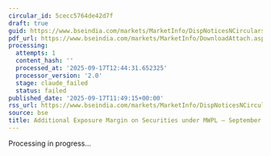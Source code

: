 ```yaml
---
circular_id: 5cecc5764de42d7f
draft: true
guid: https://www.bseindia.com/markets/MarketInfo/DispNoticesNCirculars.aspx?Noticeid={BCA36F84-6914-4B00-91B5-07977E39537C}&noticeno=20250917-19&dt=09/17/2025&icount=19&totcount=37&flag=0
pdf_url: https://www.bseindia.com/markets/MarketInfo/DownloadAttach.aspx?id=20250917-19&attachedId=2776c861-5cc8-44a9-8394-4b3ff0d402df
processing:
  attempts: 1
  content_hash: ''
  processed_at: '2025-09-17T12:44:31.652325'
  processor_version: '2.0'
  stage: claude_failed
  status: failed
published_date: '2025-09-17T11:49:15+00:00'
rss_url: https://www.bseindia.com/markets/MarketInfo/DispNoticesNCirculars.aspx?Noticeid={BCA36F84-6914-4B00-91B5-07977E39537C}&noticeno=20250917-19&dt=09/17/2025&icount=19&totcount=37&flag=0
source: bse
title: Additional Exposure Margin on Securities under MWPL – September 2025
---
```


Processing in progress...